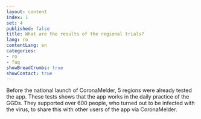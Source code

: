 ```yaml
---
layout: content
index: 1
set: 4
published: false
title: What are the results of the regional trials?
lang: ro
contentLang: en
categories:
- ro
- faq
showBreadCrumbs: true
showContact: true
---
```


Before the national launch of CoronaMelder, 5 regions were already tested the app. These tests shows that the app works in the daily practice of the GGDs. They supported over 600 people, who turned out to be infected with the virus, to share this with other users of the app via CoronaMelder. 
